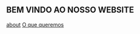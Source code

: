 ## BEM VINDO AO NOSSO WEBSITE

[about](https://harllon.github.io/PlatformGame/) [O que queremos](https://harllon.github.io/PlatformGame/)

